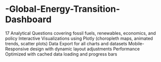 # -Global-Energy-Transition-Dashboard
17 Analytical Questions covering fossil fuels, renewables, economics, and policy  Interactive Visualizations using Plotly (choropleth maps, animated trends, scatter plots)  Data Export for all charts and datasets  Mobile-Responsive design with dynamic layout adjustments  Performance Optimized with cached data loading and progress bars
